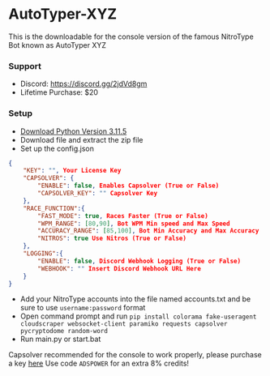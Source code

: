 # AutoTyper-XYZ
This is the downloadable for the console version of the famous NitroType Bot known as AutoTyper XYZ

### Support
- Discord: https://discord.gg/2jdVd8gm
- Lifetime Purchase: $20

### Setup
- [Download Python Version 3.11.5](https://www.python.org/downloads/release/python-3115/)
- Download file and extract the zip file
- Set up the config.json
```json
{
    "KEY": "", Your License Key
    "CAPSOLVER": {
        "ENABLE": false, Enables Capsolver (True or False)
        "CAPSOLVER_KEY": "" Capsolver Key
    },
    "RACE_FUNCTION":{
        "FAST_MODE": true, Races Faster (True or False)
        "WPM_RANGE": [80,90], Bot WPM Min speed and Max Speed
        "ACCURACY_RANGE": [85,100], Bot Min Accuracy and Max Accuracy
        "NITROS": true Use Nitros (True or False)
    },
    "LOGGING":{
        "ENABLE": false, Discord Webhook Logging (True or False)
        "WEBHOOK": "" Insert Discord Webhook URL Here 
    }
}
```
- Add your NitroType accounts into the file named accounts.txt and be sure to use `username:password` format
- Open command prompt and run `pip install colorama fake-useragent cloudscraper websocket-client paramiko requests capsolver pycryptodome random-word`
- Run main.py or start.bat

Capsolver recommended for the console to work properly, please purchase a key [here](https://dashboard.capsolver.com/passport/register?inviteCode=StGPg6LhBb5j)
Use code `ADSPOWER` for an extra 8% credits!
